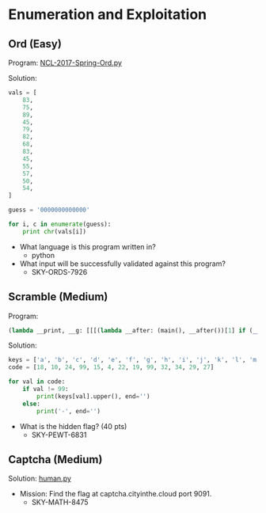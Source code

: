 Enumeration and Exploitation
============================

Ord (Easy)
----------

Program:
[NCL-2017-Spring-Ord.py](NCL-2017-Spring-Ord.py)

Solution:
```python
vals = [
    83,
    75,
    89,
    45,
    79,
    82,
    68,
    83,
    45,
    55,
    57,
    50,
    54,
]

guess = '0000000000000'

for i, c in enumerate(guess):
    print chr(vals[i])
```

- What language is this program written in?
  - python
- What input will be successfully validated against this program?
  - SKY-ORDS-7926


Scramble (Medium)
-----------------

Program:
```python
(lambda __print, __g: [[[(lambda __after: (main(), __after())[1] if (__name__ == '__main__') else __after())(lambda: None) for __g['main'], main.__name__ in [(lambda : (lambda __after: (__print(((((((((((((keys[18].upper() + keys[10].upper()) + keys[24].upper()) + '-') + keys[15].upper()) + keys[4].upper()) + keys[22].upper()) + keys[19].upper()) + '-') + keys[32].upper()) + keys[34].upper()) + keys[29].upper()) + keys[27].upper())), __after())[1] if False else __after())(lambda: None), 'main')]][0] for __g['keys'] in [(['a', 'b', 'c', 'd', 'e', 'f', 'g', 'h', 'i', 'j', 'k', 'l', 'm', 'n', 'o', 'p', 'q', 'r', 's', 't', 'u', 'v', 'w', 'x', 'y', 'z', '0', '1', '2', '3', '4', '5', '6', '7', '8', '9'])]][0] for __g['sys'] in [(__import__('sys', __g, __g))]][0])(__import__('__builtin__').__dict__['print'], globals())
```

Solution:
```python
keys = ['a', 'b', 'c', 'd', 'e', 'f', 'g', 'h', 'i', 'j', 'k', 'l', 'm', 'n', 'o', 'p', 'q', 'r', 's', 't', 'u', 'v', 'w', 'x', 'y', 'z', '0', '1', '2', '3', '4', '5', '6', '7', '8', '9']
code = [18, 10, 24, 99, 15, 4, 22, 19, 99, 32, 34, 29, 27]

for val in code:
    if val != 99:
        print(keys[val].upper(), end='')
    else:
        print('-', end='')
```

- What is the hidden flag? (40 pts)
  - SKY-PEWT-6831

Captcha (Medium)
----------------

Solution:
[human.py](human.py)

- Mission: Find the flag at captcha.cityinthe.cloud port 9091.
  - SKY-MATH-8475
